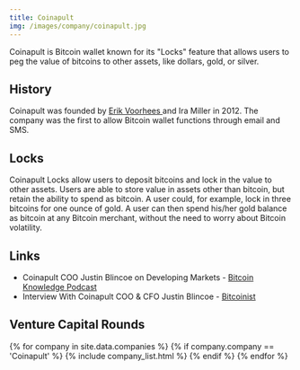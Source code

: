 ```yaml
---
title: Coinapult
img: /images/company/coinapult.jpg
---
```

Coinapult is Bitcoin wallet known for its "Locks" feature that allows users to peg the value of bitcoins to other assets, like dollars, gold, or silver. 

## History 

Coinapult was founded by [Erik Voorhees ](/erik-voorhees/) and Ira Miller in 2012. The company was the first to allow Bitcoin wallet functions through email and SMS. 

## Locks

Coinapult Locks allow users to deposit bitcoins and lock in the value to other assets. Users are able to store value in assets other than bitcoin, but retain the ability to spend as bitcoin. A user could, for example, lock in three bitcoins for one ounce of gold. A user can then spend his/her gold balance as bitcoin at any Bitcoin merchant, without the need to worry about Bitcoin volatility. 

## Links

* Coinapult COO Justin Blincoe on Developing Markets - [Bitcoin Knowledge Podcast](http://www.bitcoin.kn/2015/09/coinapult-coo-justin-blincoe-on-developing-markets/)
* Interview With Coinapult COO & CFO Justin Blincoe - [Bitcoinist](http://bitcoinist.net/exclusive-20-minute-interview-with-coinapult-coo-cfo-justin-blincoe/)

## Venture Capital Rounds

{% for company in site.data.companies %}
{% if company.company == 'Coinapult' %}
{% include company_list.html %}
{% endif %}
{% endfor %}